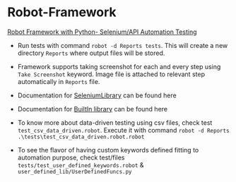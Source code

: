 # Robot-Framework

[Robot Framework with Python- Selenium/API Automation Testing](https://www.udemy.com/course/robot-framework-with-python-selenium/?couponCode=ST14MT32124)

* Run tests with command `robot -d Reports tests`. This will create a new directory `Reports` where output files will be
  stored.

* Framework supports taking screenshot for each and every step using `Take Screenshot` keyword. Image file is attached
  to relevant step automatically in `Reports` file.

* Documentation
  for [SeleniumLibrary](https://robotframework.org/SeleniumLibrary/SeleniumLibrary.html#library-documentation-top) can
  be found here

* Documentation
  for [BuiltIn library](https://robotframework.org/robotframework/latest/libraries/BuiltIn.html#library-documentation-top)
  can be found here

* To know more about data-driven testing using csv files, check test `test_csv_data_driven.robot`. Execute it with
  command `robot -d Reports .\tests\test_csv_data_driven.robot.robot`

* To see the flavor of having custom keywords defined fitting to automation purpose, check
  test/files `tests/test_user_defined_keywords.robot` & `user_defined_lib/UserDefinedFuncs.py`